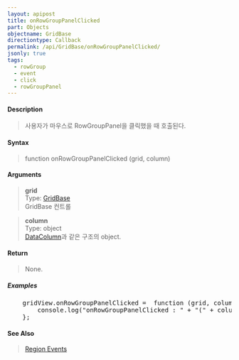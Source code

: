 ```yaml
---
layout: apipost
title: onRowGroupPanelClicked
part: Objects
objectname: GridBase
directiontype: Callback
permalink: /api/GridBase/onRowGroupPanelClicked/
jsonly: true
tags:
  - rowGroup
  - event
  - click
  - rowGroupPanel
---
```



#### Description

> 사용자가 마우스로 RowGroupPanel을 클릭했을 때 호출된다.  

#### Syntax

> function onRowGroupPanelClicked (grid, column)  

#### Arguments

> **grid**  
> Type: [GridBase](/api/GridBase/)  
> GridBase 컨트롤  

> **column**  
> Type: object  
> [DataColumn](/api/types/DataColumn/)과 같은 구조의 object.  

#### Return

> None.  

##### Examples 

<pre class="prettyprint">
    gridView.onRowGroupPanelClicked =  function (grid, column) {
        console.log("onRowGroupPanelClicked : " + "(" + column.name + ")")
    };
</pre>

#### See Also
>  [Region Events](http://demo.realgrid.com/Demo/RegionEvents)